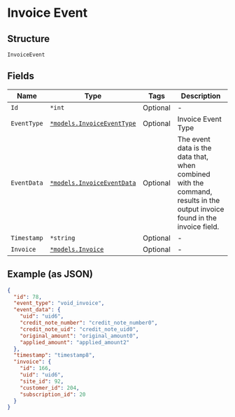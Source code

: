 
# Invoice Event

## Structure

`InvoiceEvent`

## Fields

| Name | Type | Tags | Description |
|  --- | --- | --- | --- |
| `Id` | `*int` | Optional | - |
| `EventType` | [`*models.InvoiceEventType`](../../doc/models/invoice-event-type.md) | Optional | Invoice Event Type |
| `EventData` | [`*models.InvoiceEventData`](../../doc/models/invoice-event-data.md) | Optional | The event data is the data that, when combined with the command, results in the output invoice found in the invoice field. |
| `Timestamp` | `*string` | Optional | - |
| `Invoice` | [`*models.Invoice`](../../doc/models/invoice.md) | Optional | - |

## Example (as JSON)

```json
{
  "id": 78,
  "event_type": "void_invoice",
  "event_data": {
    "uid": "uid6",
    "credit_note_number": "credit_note_number0",
    "credit_note_uid": "credit_note_uid0",
    "original_amount": "original_amount0",
    "applied_amount": "applied_amount2"
  },
  "timestamp": "timestamp8",
  "invoice": {
    "id": 166,
    "uid": "uid6",
    "site_id": 92,
    "customer_id": 204,
    "subscription_id": 20
  }
}
```

